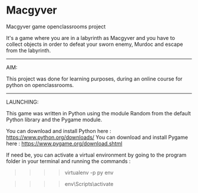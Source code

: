 # Macgyver
Macgyver game openclassrooms project

It's a game where you are in a labyrinth as Macgyver and you have to collect objects in order to 
defeat your sworn enemy, Murdoc and escape from the labyrinth. 

______________________________________________________________________________________________________________________________________

AIM:

This project was done for learning purposes, during an online course for python on openclassrooms.


______________________________________________________________________________________________________________________________________

LAUNCHING:

This game was written in Python using the module Random from the default Python library and the Pygame module.

You can download and install Python here : https://www.python.org/downloads/
You can download and install Pygame here : https://www.pygame.org/download.shtml

If need be, you can activate a virtual environment by going to the program folder in your terminal and 
running the commands : 

>>>> virtualenv -p py env

>>>> env\Scripts\activate

